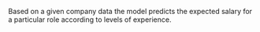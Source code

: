 Based on a given company data the model predicts the expected salary for a particular role according to levels of experience.
